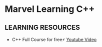 # Marvel Learning C++

## LEARNING RESOURCES

* C++ Full Course for free⚡️ [Youtube Video](https://youtu.be/-TkoO8Z07hI?si=y-ICqL8LEu2riray)
